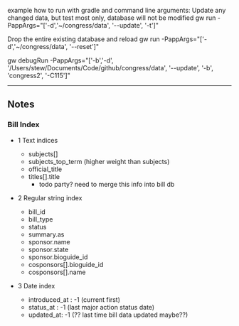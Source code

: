example how to run with gradle and command line arguments:
Update any changed data, but test most only, database will not be modified
gw run -PappArgs="['-d','~/congress/data', '--update', '-t']"

Drop the entire existing database and reload
gw run -PappArgs="['-d','~/congress/data', '--reset']"


gw debugRun -PappArgs="['-b','-d', '/Users/stew/Documents/Code/github/congress/data', '--update', '-b', 'congress2', '-C115']"



---------
## Notes
### Bill Index

- 1 Text indices
    - subjects[]
    - subjects_top_term (higher weight than subjects)
    - official_title
    - titles[].title
        - todo party? need to merge this info into bill db
    
- 2 Regular string index
    - bill_id
    - bill_type
    - status
    - summary.as
    - sponsor.name
    - sponsor.state
    - sponsor.bioguide_id
    - cosponsors[].bioguide_id
    - cosponsors[].name
    
- 3 Date index
    - introduced_at : -1 (current first)
    - status_at : -1 (last major action status date)
    - updated_at: -1 (?? last time bill data updated maybe??)